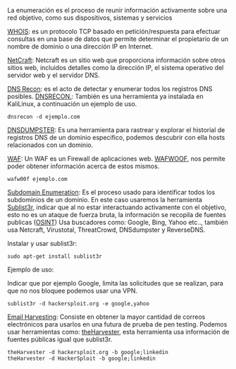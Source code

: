 La enumeración es el proceso de reunir información activamente sobre una red objetivo, como sus dispositivos, sistemas y servicios

[WHOIS](https://es.wikipedia.org/wiki/WHOIS): es un protocolo TCP basado en petición/respuesta para efectuar consultas en una base de datos que permite determinar el propietario de un nombre de dominio o una dirección IP en Internet.

[NetCraft](https://www.netcraft.com/?utm_feeditemid=&utm_device=c&utm_term=netcraft&utm_source=google&utm_medium=ppc&utm_campaign=Google+%7C+Search+%7C+Brand+%7C+Exact+%7C+20221014&hsa_cam=18600605269&hsa_grp=150893442948&hsa_mt=p&hsa_src=g&hsa_ad=689927749890&hsa_acc=4527524350&hsa_net=adwords&hsa_kw=netcraft&hsa_tgt=kwd-514047883912&hsa_ver=3&gad_source=1&gclid=CjwKCAiAnKi8BhB0EiwA58DA4cM03ASHqUwuu_Y3_olqaeQb_ENPJbayUCUFhZrpUNpGhM71kUqNRxoCYmQQAvD_BwE): Netcraft es un sitio web que proporciona información sobre otros sitios web, incluidos detalles como la dirección IP, el sistema operativo del servidor web y el servidor DNS.

[DNS Recon](https://byte-mind.net/dns-enumeration-tecnicas-y-herramientas/): es el acto de detectar y enumerar todos los registros DNS posibles.
	[DNSRECON.](https://kali-linux.net/article/dnsrecon/): También es una herramienta ya instalada en KaliLinux, a continuación un ejemplo de uso.

```shell
dnsrecon -d ejemplo.com
```

[DNSDUMPSTER](https://dnsdumpster.com/): Es una herramienta para rastrear y explorar el historial de registros DNS de un dominio especifico, podemos descubrir con ella hosts relacionados con un dominio.

[WAF](https://es.wikipedia.org/wiki/Web_application_firewall): Un WAF es un Firewall de aplicaciones web. [WAFWOOF](https://github.com/EnableSecurity/wafw00f), nos permite poder obtener información acerca de estos mismos.

```shell
wafw00f ejemplo.com
```

[Subdomain Enumeration](https://medium.com/@rajeevranjancom/subdomain-enumeration-2d5c80a14d32): Es el proceso usado para identificar todos los subdominios de un dominio. En este caso usaremos la herramienta [Sublist3r](https://github.com/aboul3la/Sublist3r), indicar que al no estar interactuando activamente con el objetivo, esto no es un ataque de fuerza bruta, la información se recopila de fuentes publicas ([OSINT](https://es.wikipedia.org/wiki/Inteligencia_de_fuentes_abiertas)) Usa buscadores como: Google, Bing, Yahoo etc.., también usa Netcraft, Virustotal, ThreatCrowd, DNSdumpster y  ReverseDNS.

Instalar y usar sublist3r:

```shell
sudo apt-get install sublist3r
```

Ejemplo de uso:

Indicar que por ejemplo Google, limita las solicitudes que se realizan, para que no nos bloquee podemos usar una VPN.
```shell
sublist3r -d hackersploit.org -e google,yahoo
```

[Email Harvesting](https://es.wikipedia.org/wiki/Recopilaci%C3%B3n_de_direcciones_de_correo_electr%C3%B3nico#:~:text=La%20recolecci%C3%B3n%20o%20raspado%20de,correo%20electr%C3%B3nico%20masivo%20o%20spam.): Consiste en obtener la mayor cantidad de correos electrónicos para usarlos en una futura de prueba de pen testing.
Podemos usar herramientas como: [theHarvester](https://github.com/laramies/theHarvester), esta herramienta usa información de fuentes públicas igual que sublist3r.

```shell
theHarvester -d hackersploit.org -b google;linkedin
theHarvester -d HackerSploit -b google;linkedin
```